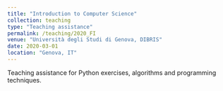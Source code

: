 ```yaml
---
title: "Introduction to Computer Science"
collection: teaching
type: "Teaching assistance"
permalink: /teaching/2020_FI
venue: "Università degli Studi di Genova, DIBRIS"
date: 2020-03-01
location: "Genova, IT"
---
```


Teaching assistance for Python exercises, algorithms and programming techniques.
